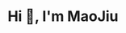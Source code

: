 
<!-- 
<p align="center">
    <a href="https://github.com/maojiu-bb/maojiu-bb"><img src="https://img.shields.io/badge/status-updating-brightgreen.svg"></a>
    <a href="https://github.com/maojiu-bb/maojiu-bb/graphs/contributors"><img src="https://img.shields.io/github/contributors/maojiu-bb/maojiu-bb?color=blue"></a>
    <a href="https://github.com/maojiu-bb/maojiu-bb/stargazers"><img src="https://img.shields.io/github/stars/maojiu-bb/maojiu-bb.svg?logo=github"></a>
    <a href="https://github.com/maojiu-bb/maojiu-bb/network/members"><img src="https://img.shields.io/github/forks/maojiu-bb/maojiu-bb.svg?color=blue&logo=github"></a>
    <img src="https://visitor-badge.laobi.icu/badge?page_id=maojiu-bb.maojiu-bb" alt="visitors"/>   
</p>
-->

<h1 align="center">Hi 👋, I'm MaoJiu </h1>
<!-- <h3 align="center">A full stack developer.</h3> -->

<!--
<p align="center"> <img src="https://komarev.com/ghpvc/?username=maojiu-bb&label=Profile%20views&color=0e75b6&style=flat" alt="maojiu-bb" /> </p>
-->

<!--
<p align="center"> <a href="https://github.com/ryo-ma/github-profile-trophy"><img src="https://github-profile-trophy.vercel.app/?username=maojiu-bb&row=2&column=3" alt="maojiu-bb" /></a> </p>
-->

<!--
<h3 align="center"> Blogs poster</h3>

<p align="center">
    <a href="https://juejin.cn/user/13638078834695" target="_blank" ref="noreferrer">
        <img src="https://lf3-cdn-tos.bytescm.com/obj/static/xitu_juejin_web/e08da34488b114bd4c665ba2fa520a31.svg" alt="juejin" />
    </a>
</p>
-->

<!--
<h3 align="center">Languages and Tools:</h3>

<p align="center">  
<a href="https://dart.dev" target="_blank" rel="noreferrer"> <img src="https://www.vectorlogo.zone/logos/dartlang/dartlang-icon.svg" alt="dart" width="40" height="40"/> </a>  <a href="https://www.figma.com/" target="_blank" rel="noreferrer"> <img src="https://www.vectorlogo.zone/logos/figma/figma-icon.svg" alt="figma" width="40" height="40"/> </a> <a href="https://flutter.dev" target="_blank" rel="noreferrer"> <img src="https://www.vectorlogo.zone/logos/flutterio/flutterio-icon.svg" alt="flutter" width="40" height="40"/> </a> <a href="https://git-scm.com/" target="_blank" rel="noreferrer"> <img src="https://www.vectorlogo.zone/logos/git-scm/git-scm-icon.svg" alt="git" width="40" height="40"/> </a> <a href="hexo.io/" target="_blank" rel="noreferrer"> <img src="https://www.vectorlogo.zone/logos/hexoio/hexoio-icon.svg" alt="hexo" width="40" height="40"/> </a> <a href="https://developer.mozilla.org/en-US/docs/Web/JavaScript" target="_blank" rel="noreferrer"> <img src="https://raw.githubusercontent.com/devicons/devicon/master/icons/javascript/javascript-original.svg" alt="javascript" width="40" height="40"/> </a> <a href="https://www.mongodb.com/" target="_blank" rel="noreferrer"> <img src="https://raw.githubusercontent.com/devicons/devicon/master/icons/mongodb/mongodb-original-wordmark.svg" alt="mongodb" width="40" height="40"/> </a> <a href="https://www.mysql.com/" target="_blank" rel="noreferrer"> <img src="https://raw.githubusercontent.com/devicons/devicon/master/icons/mysql/mysql-original-wordmark.svg" alt="mysql" width="40" height="40"/> </a> <a href="https://nodejs.org" target="_blank" rel="noreferrer"> <img src="https://raw.githubusercontent.com/devicons/devicon/master/icons/nodejs/nodejs-original-wordmark.svg" alt="nodejs" width="40" height="40"/> </a> <a href="https://reactjs.org/" target="_blank" rel="noreferrer"> <img src="https://raw.githubusercontent.com/devicons/devicon/master/icons/react/react-original-wordmark.svg" alt="react" width="40" height="40"/> </a> <a href="https://tailwindcss.com/" target="_blank" rel="noreferrer"> <img src="https://www.vectorlogo.zone/logos/tailwindcss/tailwindcss-icon.svg" alt="tailwind" width="40" height="40"/> </a> <a href="https://www.typescriptlang.org/" target="_blank" rel="noreferrer"> <img src="https://raw.githubusercontent.com/devicons/devicon/master/icons/typescript/typescript-original.svg" alt="typescript" width="40" height="40"/> </a> <a href="https://vuejs.org/" target="_blank" rel="noreferrer"> <img src="https://raw.githubusercontent.com/devicons/devicon/master/icons/vuejs/vuejs-original-wordmark.svg" alt="vuejs" width="40" height="40"/> </a> <a href="https://vuepress.vuejs.org/" target="_blank" rel="noreferrer"> <img src="https://vuepress.vuejs.org/images/hero.png" alt="vuepress" width="40" height="40"/> </a> <a href="https://vitepress.dev" target="_blank" rel="noreferrer"> <img src="https://vitepress.dev/vitepress-logo-large.webp" alt="vitepress" width="40" height="40"/> </a><a href="https://www.oracle.com/java/technologies/downloads/" target="_blank" rel="noreferrer"> <img src="https://www.oracle.com/a/tech/img/rc10-java-badge-3.png" alt="java" width="80" height="40"/> </a> <a href="https://mybatis.org/mybatis-3/zh_CN/index.html" target="_blank" rel="noreferrer"> <img src="https://mybatis.org/images/mybatis-logo.png" alt="mybatis" width="100" height="40"/> </a> <a href="https://spring.io" target="_blank" rel="noreferrer"> <img src="https://spring.io/img/logos/spring-initializr.svg" alt="spring" width="40" height="40"/> </a> <a href="https://developer.apple.com/documentation?changes=latest_minor" target="_blank" rel="noreferrer"> <img src="https://developer.apple.com/assets/elements/icons/swiftui/swiftui-96x96_2x.png" alt="SwiftUI" width="40" height="40"/> </a> 
</p>
-->

<!--
<p align="center"><img align="center" src="https://github-readme-stats.vercel.app/api/top-langs?username=maojiu-bb&show_icons=true&locale=en&layout=compact" alt="maojiu-bb" /></p>
-->
<!--
<p align="center"><img align="center" src="https://github-readme-stats.vercel.app/api?username=maojiu-bb&show_icons=true&locale=en" alt="maojiu-bb" /></p>
-->
<!--
<p align="center"><img align="center" src="https://github-readme-streak-stats.herokuapp.com/?user=maojiu-bb&" alt="maojiu-bb" /></p>
-->

<!--
![GitHub Snake Light](github-contribution-grid-snake.svg#gh-light-mode-only)
![GitHub Snake dark](github-contribution-grid-snake-dark.svg#gh-dark-mode-only)
-->

<!--
<p align="center">
  <img src="https://count.getloli.com/get/@maojiu-bb.github.readme" />
</p>
-->

<!--
<div align="center">If you liked my profile, you can Star ⭐ the repo and if you want to use this template you can Fork it and can use. </div>
-->
